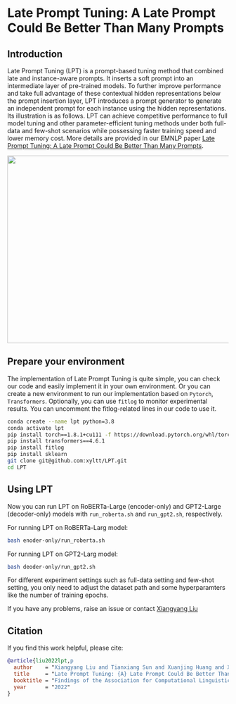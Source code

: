 # Late Prompt Tuning: A Late Prompt Could Be Better Than Many Prompts

## Introduction

Late Prompt Tuning (LPT) is a prompt-based tuning method that combined late and instance-aware prompts. It inserts a soft prompt into an intermediate layer of pre-trained models. To further improve performance and take full advantage of these contextual hidden representations below the prompt insertion layer, LPT introduces a prompt generator to generate an independent prompt for each instance using the hidden representations. Its illustration is as follows. LPT can achieve competitive performance to full model tuning and other parameter-efficient tuning methods under both full-data and few-shot scenarios while possessing faster training speed and lower memory cost. More details are provided in our EMNLP paper [Late Prompt Tuning: A Late Prompt Could Be Better Than Many Prompts](https://arxiv.org/pdf/2210.11292.pdf).

<div align=center><img width="697" height="426" src="https://github.com/xyltt/LPT/blob/main/pics/LPT.png"/></div>

## Prepare your environment

The implementation of Late Prompt Tuning is quite simple, you can check our code and easily implement it in your own environment. Or you can create a new environment to run our implementation based on `Pytorch`, `Transformers`. Optionally, you can use `fitlog` to monitor experimental results. You can uncomment the fitlog-related lines in our code to use it.

```bash
conda create --name lpt python=3.8
conda activate lpt
pip install torch==1.8.1+cu111 -f https://download.pytorch.org/whl/torch_stable.html
pip install transformers==4.6.1
pip install fitlog
pip install sklearn
git clone git@github.com:xyltt/LPT.git
cd LPT
```

## Using LPT

Now you can run LPT on RoBERTa-Large (encoder-only) and GPT2-Large (decoder-only) models with `run_roberta.sh` and `run_gpt2.sh`, respectively.

For running LPT on RoBERTa-Larg model:
```bash
bash enoder-only/run_roberta.sh 
```

For running LPT on GPT2-Larg model:
```bash
bash deoder-only/run_gpt2.sh 
```

For different experiment settings such as full-data setting and few-shot setting, you only need to adjust the dataset path and some hyperparamters like the number of training epochs. 

If you have any problems, raise an issue or contact [Xiangyang Liu](mailto:xyliu22@m.fudan.edu.cn) 

## Citation

If you find this work helpful, please cite:

```bibtex
@article{liu2022lpt,p
  author    = "Xiangyang Liu and Tianxiang Sun and Xuanjing Huang and Xipeng Qiu",
  title     = "Late Prompt Tuning: {A} Late Prompt Could Be Better Than Many Prompts",
  booktitle = "Findings of the Association for Computational Linguistics: EMNLP 2022",
  year      = "2022"
}
```

```
